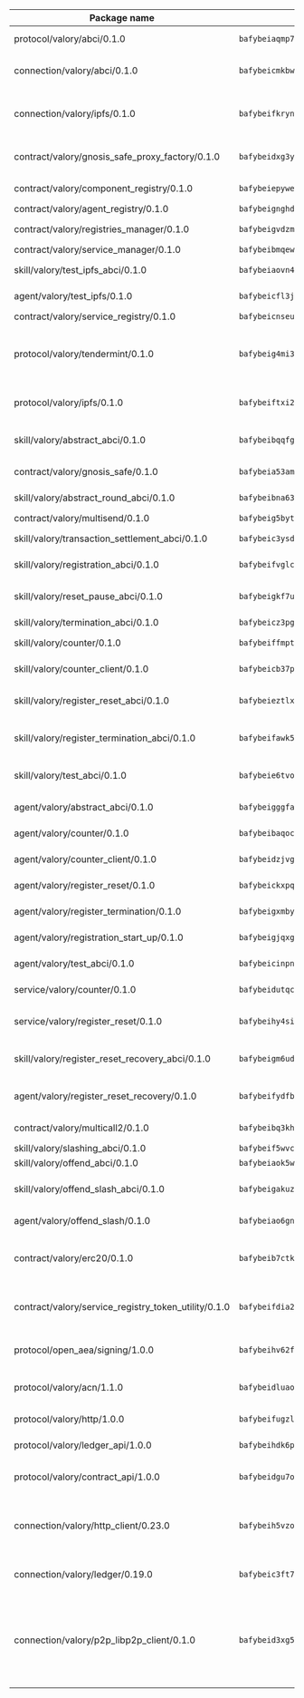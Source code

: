 | Package name                                                  | Package hash                                                  | Description                                                                                                                |
| ------------------------------------------------------------- | ------------------------------------------------------------- | -------------------------------------------------------------------------------------------------------------------------- |
| protocol/valory/abci/0.1.0                                    | `bafybeiaqmp7kocbfdboksayeqhkbrynvlfzsx4uy4x6nohywnmaig4an7u` | A protocol for ABCI requests and responses.                                                                                |
| connection/valory/abci/0.1.0                                  | `bafybeicmkbwcorbnv2aqf545anmbx6ouumh3kiqngqa7yue4vug7njzzpe` | connection to wrap communication with an ABCI server.                                                                      |
| connection/valory/ipfs/0.1.0                                  | `bafybeifkrynw6jjg7bs7nw535m5bcrav5qab27vr5ktgfuvf65dpazc4ci` | A connection responsible for uploading and downloading files from IPFS.                                                    |
| contract/valory/gnosis_safe_proxy_factory/0.1.0               | `bafybeidxg3y2rkgpqxvzmr6ydy7os2q6lijtsm5oec4k4lyx2olpa5mbfu` | Gnosis Safe proxy factory (GnosisSafeProxyFactory) contract                                                                |
| contract/valory/component_registry/0.1.0                      | `bafybeiepywewigowj533f55orx7oys3kk5lgdc247p2267scqfyp4gnqle` | Component registry contract                                                                                                |
| contract/valory/agent_registry/0.1.0                          | `bafybeignghdk7oqvyg722gz66tbuj2vj4vkatguj4b6lf5fqzqxkktcke4` | Agent registry contract                                                                                                    |
| contract/valory/registries_manager/0.1.0                      | `bafybeigvdzmxq2kfizvhwu43vcjlsddkftltv53e5xc7yqnadweari3kqi` | Registries Manager contract                                                                                                |
| contract/valory/service_manager/0.1.0                         | `bafybeibmqewfh5wnayopneyv4vx35n5k7loavzmcazyevntdoskw7vasom` | Service Manager contract                                                                                                   |
| skill/valory/test_ipfs_abci/0.1.0                             | `bafybeiaovn4h5rygdhwr2nxxssmf4r37fg2z57m5qzds3zgigqaniq2ik4` | IPFS e2e testing application.                                                                                              |
| agent/valory/test_ipfs/0.1.0                                  | `bafybeicfl3jc63z2wuvukvr57i6ox72d6iidl5eorgmks362vqeij5o5cy` | Agent for testing the ABCI connection.                                                                                     |
| contract/valory/service_registry/0.1.0                        | `bafybeicnseur5i5ue5md7eoep6pqedibgm6tzlrwrgoshwu4xvwcbd6jmi` | Service Registry contract                                                                                                  |
| protocol/valory/tendermint/0.1.0                              | `bafybeig4mi3vmlv5zpbjbfuzcgida6j5f2nhrpedxicmrrfjweqc5r7cra` | A protocol for communication between two AEAs to share tendermint configuration details.                                   |
| protocol/valory/ipfs/0.1.0                                    | `bafybeiftxi2qhreewgsc5wevogi7yc5g6hbcbo4uiuaibauhv3nhfcdtvm` | A protocol specification for IPFS requests and responses.                                                                  |
| skill/valory/abstract_abci/0.1.0                              | `bafybeibqqfgtjdfbvexjw6v4zasz5l6ssnw6joqgookfgpia2qqhvkt33e` | The abci skill provides a template of an ABCI application.                                                                 |
| contract/valory/gnosis_safe/0.1.0                             | `bafybeia53amnoc2py4io773sblsiy4woaebckiidbkvulow62crpocvbny` | Gnosis Safe (GnosisSafeL2) contract                                                                                        |
| skill/valory/abstract_round_abci/0.1.0                        | `bafybeibna634t4w4udainzsuxwfydkbcy33alcqy6ugalcfuhoyhr53gs4` | abstract round-based ABCI application                                                                                      |
| contract/valory/multisend/0.1.0                               | `bafybeig5byt5urg2d2bsecufxe5ql7f4mezg3mekfleeh32nmuusx66p4y` | MultiSend contract                                                                                                         |
| skill/valory/transaction_settlement_abci/0.1.0                | `bafybeic3ysdc46z4ipuonc2g6vdyqaxxljvfd45cflzi2xq7o7hre6lvvy` | ABCI application for transaction settlement.                                                                               |
| skill/valory/registration_abci/0.1.0                          | `bafybeifvglcgcyla5abdth4htjxbom7vidzytk5pfjfnslpbxox2cyjxse` | ABCI application for common apps.                                                                                          |
| skill/valory/reset_pause_abci/0.1.0                           | `bafybeigkf7uh6zre3wc3btm2we7xffls4e4vurvtsou2nswbn6mcc3g52a` | ABCI application for resetting and pausing app executions.                                                                 |
| skill/valory/termination_abci/0.1.0                           | `bafybeicz3pg255rownz2q66q3vitiwlkd4qmsnhzmery4e2vvvzl7zbisq` | Termination skill.                                                                                                         |
| skill/valory/counter/0.1.0                                    | `bafybeiffmptcwhlhcpdadxjcmwdvliudoineub4jq4lvlu4ecjw53sozkm` | The ABCI Counter application example.                                                                                      |
| skill/valory/counter_client/0.1.0                             | `bafybeicb37pj26xbknovfox5hwpuh26p3p44uh32tclpj5cwpgvhbmdl4y` | A client for the ABCI counter application.                                                                                 |
| skill/valory/register_reset_abci/0.1.0                        | `bafybeieztlx5stb6uvxnk6lhpl3eeizaxowajfkyt7egpgs7uzbpdyrjj4` | ABCI application for dummy skill that registers and resets                                                                 |
| skill/valory/register_termination_abci/0.1.0                  | `bafybeifawk5a4lkjh5l4qo3ijxmfu2jwsebmnx7qe2ei37fxhy7oaee3ru` | ABCI application for dummy skill that registers and resets                                                                 |
| skill/valory/test_abci/0.1.0                                  | `bafybeie6tvotlz4iky3aon54usecjsm6p6ovzcayaltddcv7v45cyj5rsm` | ABCI application for testing the ABCI connection.                                                                          |
| agent/valory/abstract_abci/0.1.0                              | `bafybeigggfaorbcfbxsbwb2mzo3oq4bembiivgxl6rqmdku63ktkgikd44` | The abstract ABCI AEA - for testing purposes only.                                                                         |
| agent/valory/counter/0.1.0                                    | `bafybeibaqocn4o222hdorjtv7s2wzifvor6eefeeh4zhvxrvpj4nd5jmxy` | The ABCI Counter example as an AEA                                                                                         |
| agent/valory/counter_client/0.1.0                             | `bafybeidzjvgadf7cjpvodgdnl72l6a6dl4qnjcocfxj53fvytl5psiwud4` | The ABCI Counter example as an AEA                                                                                         |
| agent/valory/register_reset/0.1.0                             | `bafybeickxpq2cjl7qib4xtwej54vps6sqr6i2jxxz6oigfug2xsb5m56xm` | Register reset to replicate Tendermint issue.                                                                              |
| agent/valory/register_termination/0.1.0                       | `bafybeigxmbyvlqxtoajx7f6vqxqqfzr5u5n2kmpxjmomgk3pidnkc7esfq` | Register terminate to test the termination feature.                                                                        |
| agent/valory/registration_start_up/0.1.0                      | `bafybeigjqxgvmt7aossrehhnk3o2nxhtmcgplrmxvs6qcoibzzimkmgcgq` | Registration start-up ABCI example.                                                                                        |
| agent/valory/test_abci/0.1.0                                  | `bafybeicinpnmnfjfemw57akawti5tuxpnnusgbx5a3cpx6pns7omz44ywi` | Agent for testing the ABCI connection.                                                                                     |
| service/valory/counter/0.1.0                                  | `bafybeidutqcta7pujvmeaqvxqmo3jkyhpm5b5d6o4t2sooos7u35shmhtm` | A set of agents incrementing a counter                                                                                     |
| service/valory/register_reset/0.1.0                           | `bafybeihy4si6mtgelaynub6cav52dwggp4oy2uesmc2hi4yrbu4gxjxs6a` | Test and debug tendermint reset mechanism.                                                                                 |
| skill/valory/register_reset_recovery_abci/0.1.0               | `bafybeigm6udekemtopcuqmgouvouqfvhaxasjz3b5rdysvywdlqgwsn5vu` | ABCI application for dummy skill that registers and resets                                                                 |
| agent/valory/register_reset_recovery/0.1.0                    | `bafybeifydfbhuotkjtr3x4v2sln7pnc4x6xmrc44kgkzt3oz5jkxivm344` | Agent to showcase hard reset as a recovery mechanism.                                                                      |
| contract/valory/multicall2/0.1.0                              | `bafybeibq3khlnku3i7aqfty46kfj2oxos4dn2rpemzjf46sp74e77qs2vi` | The MakerDAO multicall2 contract.                                                                                          |
| skill/valory/slashing_abci/0.1.0                              | `bafybeif5wvcfvvfiafutf3xjh7px2lupdhbhshwtyql37s4oarobj5jygm` | Slashing skill.                                                                                                            |
| skill/valory/offend_abci/0.1.0                                | `bafybeiaok5wk7qees77gocr7y3xwe6msd7vgxx7p73glarhoj2aewpzjzm` | Offend ABCI application.                                                                                                   |
| skill/valory/offend_slash_abci/0.1.0                          | `bafybeigakuzcbc3pk73iyvfcaa4nqpbugqeft2hj7b6n6hs6ob4k5qulby` | ABCI application used in order to test the slashing abci                                                                   |
| agent/valory/offend_slash/0.1.0                               | `bafybeiao6gn7753pznoypcnx57fwivww4szmp7c6un4n4jlljtpvn7f55u` | Offend and slash to test the slashing feature.                                                                             |
| contract/valory/erc20/0.1.0                                   | `bafybeib7ctk3deleyxayrqvropewefr2muj4kcqe3t3wscak25bjmxnqwe` | The scaffold contract scaffolds a contract to be implemented by the developer.                                             |
| contract/valory/service_registry_token_utility/0.1.0          | `bafybeifdia2y5546tvk6xzxeaqzf2n5n7dutj2hdzbgenxohaqhjtnjqm4` | The scaffold contract scaffolds a contract to be implemented by the developer.                                             |
| protocol/open_aea/signing/1.0.0                               | `bafybeihv62fim3wl2bayavfcg3u5e5cxu3b7brtu4cn5xoxd6lqwachasi` | A protocol for communication between skills and decision maker.                                                            |
| protocol/valory/acn/1.1.0                                     | `bafybeidluaoeakae3exseupaea4i3yvvk5vivyt227xshjlffywwxzcxqe` | The protocol used for envelope delivery on the ACN.                                                                        |
| protocol/valory/http/1.0.0                                    | `bafybeifugzl63kfdmwrxwphrnrhj7bn6iruxieme3a4ntzejf6kmtuwmae` | A protocol for HTTP requests and responses.                                                                                |
| protocol/valory/ledger_api/1.0.0                              | `bafybeihdk6psr4guxmbcrc26jr2cbgzpd5aljkqvpwo64bvaz7tdti2oni` | A protocol for ledger APIs requests and responses.                                                                         |
| protocol/valory/contract_api/1.0.0                            | `bafybeidgu7o5llh26xp3u3ebq3yluull5lupiyeu6iooi2xyymdrgnzq5i` | A protocol for contract APIs requests and responses.                                                                       |
| connection/valory/http_client/0.23.0                          | `bafybeih5vzo22p2umhqo52nzluaanxx7kejvvpcpdsrdymckkyvmsim6gm` | The HTTP_client connection that wraps a web-based client connecting to a RESTful API specification.                        |
| connection/valory/ledger/0.19.0                               | `bafybeic3ft7l7ca3qgnderm4xupsfmyoihgi27ukotnz7b5hdczla2enya` | A connection to interact with any ledger API and contract API.                                                             |
| connection/valory/p2p_libp2p_client/0.1.0                     | `bafybeid3xg5k2ol5adflqloy75ibgljmol6xsvzvezebsg7oudxeeolz7e` | The libp2p client connection implements a tcp connection to a running libp2p node as a traffic delegate to send/receive envelopes to/from agents in the DHT. |
